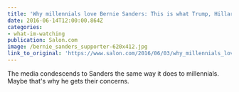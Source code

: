 ```yaml
---
title: 'Why millennials love Bernie Sanders: This is what Trump, Hillary — and Chris Matthews — don’t understand about how politics has changed'
date: 2016-06-14T12:00:00.864Z
categories: 
- what-im-watching
publication: Salon.com
image: /bernie_sanders_supporter-620x412.jpg
link_to_original: 'https://www.salon.com/2016/06/03/why_millennials_love_bernie_sanders_this_is_what_trump_hillary_and_chris_matthews_dont_understand_about_how_politics_has_changed/'
---
```



The media condescends to Sanders the same way it does to millennials. Maybe that's why he gets their concerns.